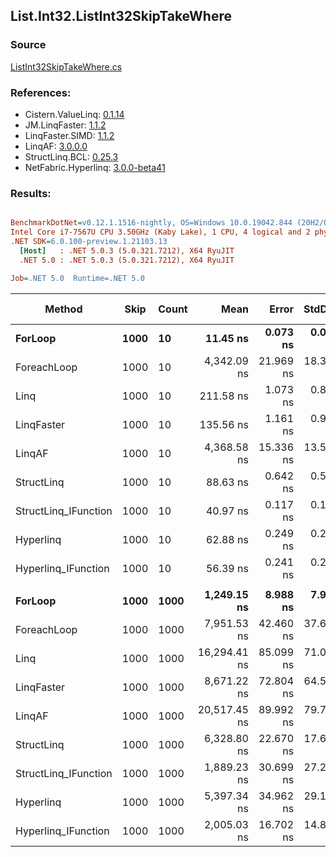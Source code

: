 ﻿## List.Int32.ListInt32SkipTakeWhere

### Source
[ListInt32SkipTakeWhere.cs](../LinqBenchmarks/List/Int32/ListInt32SkipTakeWhere.cs)

### References:
- Cistern.ValueLinq: [0.1.14](https://www.nuget.org/packages/Cistern.ValueLinq/0.1.14)
- JM.LinqFaster: [1.1.2](https://www.nuget.org/packages/JM.LinqFaster/1.1.2)
- LinqFaster.SIMD: [1.1.2](https://www.nuget.org/packages/LinqFaster.SIMD/1.0.3)
- LinqAF: [3.0.0.0](https://www.nuget.org/packages/LinqAF/3.0.0.0)
- StructLinq.BCL: [0.25.3](https://www.nuget.org/packages/StructLinq.BCL/0.25.3)
- NetFabric.Hyperlinq: [3.0.0-beta41](https://www.nuget.org/packages/NetFabric.Hyperlinq/3.0.0-beta41)

### Results:
``` ini

BenchmarkDotNet=v0.12.1.1516-nightly, OS=Windows 10.0.19042.844 (20H2/October2020Update)
Intel Core i7-7567U CPU 3.50GHz (Kaby Lake), 1 CPU, 4 logical and 2 physical cores
.NET SDK=6.0.100-preview.1.21103.13
  [Host]   : .NET 5.0.3 (5.0.321.7212), X64 RyuJIT
  .NET 5.0 : .NET 5.0.3 (5.0.321.7212), X64 RyuJIT

Job=.NET 5.0  Runtime=.NET 5.0  

```
|               Method | Skip | Count |         Mean |     Error |    StdDev |  Ratio | RatioSD |  Gen 0 | Gen 1 | Gen 2 | Allocated |
|--------------------- |----- |------ |-------------:|----------:|----------:|-------:|--------:|-------:|------:|------:|----------:|
|              **ForLoop** | **1000** |    **10** |     **11.45 ns** |  **0.073 ns** |  **0.065 ns** |   **1.00** |    **0.00** |      **-** |     **-** |     **-** |         **-** |
|          ForeachLoop | 1000 |    10 |  4,342.09 ns | 21.969 ns | 18.345 ns | 379.08 |    2.66 | 0.0153 |     - |     - |      40 B |
|                 Linq | 1000 |    10 |    211.58 ns |  1.073 ns |  0.896 ns |  18.47 |    0.14 | 0.0725 |     - |     - |     152 B |
|           LinqFaster | 1000 |    10 |    135.56 ns |  1.161 ns |  0.969 ns |  11.83 |    0.10 | 0.1528 |     - |     - |     320 B |
|               LinqAF | 1000 |    10 |  4,368.58 ns | 15.336 ns | 13.595 ns | 381.45 |    3.06 |      - |     - |     - |         - |
|           StructLinq | 1000 |    10 |     88.63 ns |  0.642 ns |  0.536 ns |   7.74 |    0.06 | 0.0459 |     - |     - |      96 B |
| StructLinq_IFunction | 1000 |    10 |     40.97 ns |  0.117 ns |  0.104 ns |   3.58 |    0.02 |      - |     - |     - |         - |
|            Hyperlinq | 1000 |    10 |     62.88 ns |  0.249 ns |  0.221 ns |   5.49 |    0.03 |      - |     - |     - |         - |
|  Hyperlinq_IFunction | 1000 |    10 |     56.39 ns |  0.241 ns |  0.225 ns |   4.92 |    0.03 |      - |     - |     - |         - |
|                      |      |       |              |           |           |        |         |        |       |       |           |
|              **ForLoop** | **1000** |  **1000** |  **1,249.15 ns** |  **8.988 ns** |  **7.968 ns** |   **1.00** |    **0.00** |      **-** |     **-** |     **-** |         **-** |
|          ForeachLoop | 1000 |  1000 |  7,951.53 ns | 42.460 ns | 37.640 ns |   6.37 |    0.05 | 0.0153 |     - |     - |      40 B |
|                 Linq | 1000 |  1000 | 16,294.41 ns | 85.099 ns | 71.062 ns |  13.05 |    0.08 | 0.0610 |     - |     - |     152 B |
|           LinqFaster | 1000 |  1000 |  8,671.22 ns | 72.804 ns | 64.539 ns |   6.94 |    0.07 | 5.9204 |     - |     - |  12,416 B |
|               LinqAF | 1000 |  1000 | 20,517.45 ns | 89.992 ns | 79.775 ns |  16.43 |    0.13 |      - |     - |     - |         - |
|           StructLinq | 1000 |  1000 |  6,328.80 ns | 22.670 ns | 17.699 ns |   5.07 |    0.03 | 0.0458 |     - |     - |      96 B |
| StructLinq_IFunction | 1000 |  1000 |  1,889.23 ns | 30.699 ns | 27.214 ns |   1.51 |    0.02 |      - |     - |     - |         - |
|            Hyperlinq | 1000 |  1000 |  5,397.34 ns | 34.962 ns | 29.195 ns |   4.32 |    0.04 |      - |     - |     - |         - |
|  Hyperlinq_IFunction | 1000 |  1000 |  2,005.03 ns | 16.702 ns | 14.806 ns |   1.61 |    0.02 |      - |     - |     - |         - |
